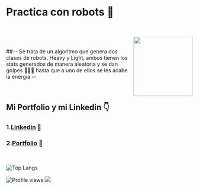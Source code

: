 <h1>Practica con robots 🤖</h1>

</br>

<img src="https://user-images.githubusercontent.com/104698937/232256455-bca30fcb-529a-4401-9981-a917ef6c6999.png" height="160" width="160" align="right"></img>

</br>

##-- Se trata de un algoritmo que genera dos clases de robots, Heavy y Light, ambos tienen los stats generados de manera aleatoria y se dan golpes 🦾👊🔥 hasta que a uno de ellos se les acabe la energía --
  
  
  </br>
  

## Mi Portfolio y mi Linkedin 👇
### 1.[Linkedin](https://www.linkedin.com/in/pablo-percara/) 👦 </br>
### 2.[Portfolio](https://portfolio-pablo-percara.vercel.app/) 📖
</br>


![Top Langs](https://github-readme-stats.vercel.app/api/top-langs/?username=PerPab&layout=compact)
</br>

![Profile views](https://gpvc.arturio.dev/PerPab)  <img src="https://img.shields.io/github/followers/PerPab?label=Follow" style=" float:left, margin-right:10px" />

